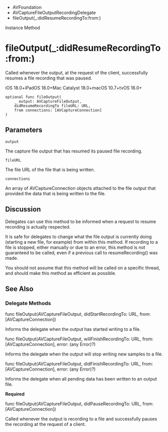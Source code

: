 

- AVFoundation
- AVCaptureFileOutputRecordingDelegate
-  fileOutput(\_:didResumeRecordingTo:from:) 

Instance Method

# fileOutput(\_:didResumeRecordingTo:from:)

Called whenever the output, at the request of the client, successfully resumes a file recording that was paused.

iOS 18.0+iPadOS 18.0+Mac Catalyst 18.0+macOS 10.7+tvOS 18.0+

``` source
optional func fileOutput(
    _ output: AVCaptureFileOutput,
    didResumeRecordingTo fileURL: URL,
    from connections: [AVCaptureConnection]
)
```

## Parameters 

`output`  

The capture file output that has resumed its paused file recording.

`fileURL`  

The file URL of the file that is being written.

`connections`  

An array of AVCaptureConnection objects attached to the file output that provided the data that is being written to the file.

## Discussion

Delegates can use this method to be informed when a request to resume recording is actually respected.

It is safe for delegates to change what the file output is currently doing (starting a new file, for example) from within this method. If recording to a file is stopped, either manually or due to an error, this method is not guaranteed to be called, even if a previous call to resumeRecording() was made.

You should not assume that this method will be called on a specific thread, and should make this method as efficient as possible.

## See Also

### Delegate Methods

func fileOutput(AVCaptureFileOutput, didStartRecordingTo: URL, from: [AVCaptureConnection])

Informs the delegate when the output has started writing to a file.

func fileOutput(AVCaptureFileOutput, willFinishRecordingTo: URL, from: [AVCaptureConnection], error: (any Error)?)

Informs the delegate when the output will stop writing new samples to a file.

func fileOutput(AVCaptureFileOutput, didFinishRecordingTo: URL, from: [AVCaptureConnection], error: (any Error)?)

Informs the delegate when all pending data has been written to an output file.

**Required**

func fileOutput(AVCaptureFileOutput, didPauseRecordingTo: URL, from: [AVCaptureConnection])

Called whenever the output is recording to a file and successfully pauses the recording at the request of a client.


